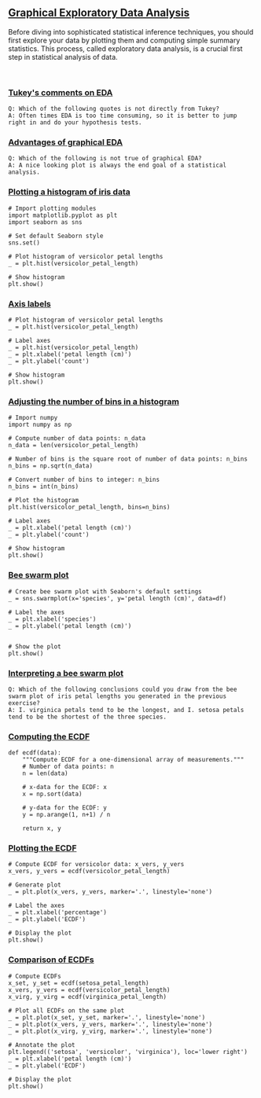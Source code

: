 ## [Graphical Exploratory Data Analysis](https://campus.datacamp.com/courses/statistical-thinking-in-python-part-1/graphical-exploratory-data-analysis)

Before diving into sophisticated statistical inference techniques, you should first explore your data by plotting them and computing simple summary statistics. This process, called exploratory data analysis, is a crucial first step in statistical analysis of data.

<br>

### [Tukey's comments on EDA](https://campus.datacamp.com/courses/statistical-thinking-in-python-part-1/graphical-exploratory-data-analysis?ex=2)

```
Q: Which of the following quotes is not directly from Tukey?
A: Often times EDA is too time consuming, so it is better to jump right in and do your hypothesis tests.
```

### [Advantages of graphical EDA](https://campus.datacamp.com/courses/statistical-thinking-in-python-part-1/graphical-exploratory-data-analysis?ex=3)

```
Q: Which of the following is not true of graphical EDA?
A: A nice looking plot is always the end goal of a statistical analysis.
```

### [Plotting a histogram of iris data](https://campus.datacamp.com/courses/statistical-thinking-in-python-part-1/graphical-exploratory-data-analysis?ex=5)

```
# Import plotting modules
import matplotlib.pyplot as plt
import seaborn as sns

# Set default Seaborn style
sns.set()

# Plot histogram of versicolor petal lengths
_ = plt.hist(versicolor_petal_length)

# Show histogram
plt.show()
```

### [Axis labels](https://campus.datacamp.com/courses/statistical-thinking-in-python-part-1/graphical-exploratory-data-analysis?ex=6)

```
# Plot histogram of versicolor petal lengths
_ = plt.hist(versicolor_petal_length)

# Label axes
_ = plt.hist(versicolor_petal_length)
_ = plt.xlabel('petal length (cm)')
_ = plt.ylabel('count')

# Show histogram
plt.show()
```

### [Adjusting the number of bins in a histogram](https://campus.datacamp.com/courses/statistical-thinking-in-python-part-1/graphical-exploratory-data-analysis?ex=7)

```
# Import numpy
import numpy as np

# Compute number of data points: n_data
n_data = len(versicolor_petal_length)

# Number of bins is the square root of number of data points: n_bins
n_bins = np.sqrt(n_data)

# Convert number of bins to integer: n_bins
n_bins = int(n_bins)

# Plot the histogram
plt.hist(versicolor_petal_length, bins=n_bins)

# Label axes
_ = plt.xlabel('petal length (cm)')
_ = plt.ylabel('count')

# Show histogram
plt.show()
```

### [Bee swarm plot](https://campus.datacamp.com/courses/statistical-thinking-in-python-part-1/graphical-exploratory-data-analysis?ex=9)

```
# Create bee swarm plot with Seaborn's default settings
_ = sns.swarmplot(x='species', y='petal length (cm)', data=df)

# Label the axes
_ = plt.xlabel('species')
_ = plt.ylabel('petal length (cm)')


# Show the plot
plt.show()
```

### [Interpreting a bee swarm plot](https://campus.datacamp.com/courses/statistical-thinking-in-python-part-1/graphical-exploratory-data-analysis?ex=10)

```
Q: Which of the following conclusions could you draw from the bee swarm plot of iris petal lengths you generated in the previous exercise? 
A: I. virginica petals tend to be the longest, and I. setosa petals tend to be the shortest of the three species.
```

### [Computing the ECDF](https://campus.datacamp.com/courses/statistical-thinking-in-python-part-1/graphical-exploratory-data-analysis?ex=12)

```
def ecdf(data):
    """Compute ECDF for a one-dimensional array of measurements."""
    # Number of data points: n
    n = len(data)

    # x-data for the ECDF: x
    x = np.sort(data)

    # y-data for the ECDF: y
    y = np.arange(1, n+1) / n

    return x, y
```

### [Plotting the ECDF](https://campus.datacamp.com/courses/statistical-thinking-in-python-part-1/graphical-exploratory-data-analysis?ex=13)

```
# Compute ECDF for versicolor data: x_vers, y_vers
x_vers, y_vers = ecdf(versicolor_petal_length)

# Generate plot
_ = plt.plot(x_vers, y_vers, marker='.', linestyle='none')

# Label the axes
_ = plt.xlabel('percentage')
_ = plt.ylabel('ECDF')

# Display the plot
plt.show()
```

### [Comparison of ECDFs](https://campus.datacamp.com/courses/statistical-thinking-in-python-part-1/graphical-exploratory-data-analysis?ex=14)

```
# Compute ECDFs
x_set, y_set = ecdf(setosa_petal_length)
x_vers, y_vers = ecdf(versicolor_petal_length)
x_virg, y_virg = ecdf(virginica_petal_length)

# Plot all ECDFs on the same plot
_ = plt.plot(x_set, y_set, marker='.', linestyle='none')
_ = plt.plot(x_vers, y_vers, marker='.', linestyle='none')
_ = plt.plot(x_virg, y_virg, marker='.', linestyle='none')

# Annotate the plot
plt.legend(('setosa', 'versicolor', 'virginica'), loc='lower right')
_ = plt.xlabel('petal length (cm)')
_ = plt.ylabel('ECDF')

# Display the plot
plt.show()
```
